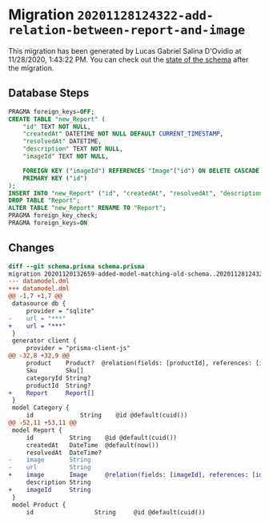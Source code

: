 # Migration `20201128124322-add-relation-between-report-and-image`

This migration has been generated by Lucas Gabriel Salina D'Ovidio at 11/28/2020, 1:43:22 PM.
You can check out the [state of the schema](./schema.prisma) after the migration.

## Database Steps

```sql
PRAGMA foreign_keys=OFF;
CREATE TABLE "new_Report" (
    "id" TEXT NOT NULL,
    "createdAt" DATETIME NOT NULL DEFAULT CURRENT_TIMESTAMP,
    "resolvedAt" DATETIME,
    "description" TEXT NOT NULL,
    "imageId" TEXT NOT NULL,

    FOREIGN KEY ("imageId") REFERENCES "Image"("id") ON DELETE CASCADE ON UPDATE CASCADE,
    PRIMARY KEY ("id")
);
INSERT INTO "new_Report" ("id", "createdAt", "resolvedAt", "description") SELECT "id", "createdAt", "resolvedAt", "description" FROM "Report";
DROP TABLE "Report";
ALTER TABLE "new_Report" RENAME TO "Report";
PRAGMA foreign_key_check;
PRAGMA foreign_keys=ON
```

## Changes

```diff
diff --git schema.prisma schema.prisma
migration 20201120132659-added-model-matching-old-schema..20201128124322-add-relation-between-report-and-image
--- datamodel.dml
+++ datamodel.dml
@@ -1,7 +1,7 @@
 datasource db {
     provider = "sqlite"
-    url = "***"
+    url = "***"
 }
 generator client {
     provider = "prisma-client-js"
@@ -32,8 +32,9 @@
     product    Product?  @relation(fields: [productId], references: [id])
     Sku        Sku[]
     categoryId String?
     productId  String?
+    Report     Report[]
 }
 model Category {
     id             String    @id @default(cuid())
@@ -52,11 +53,11 @@
 model Report {
     id          String    @id @default(cuid())
     createdAt   DateTime  @default(now())
     resolvedAt  DateTime?
-    image       String
-    url         String
+    image       Image     @relation(fields: [imageId], references: [id])
     description String
+    imageId     String
 }
 model Product {
     id                 String     @id @default(cuid())
```


